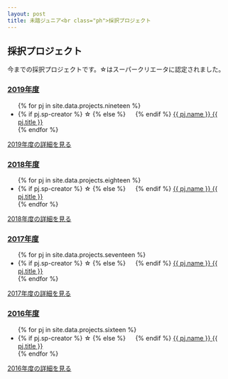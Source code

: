 ```yaml
---
layout: post
title: 未踏ジュニア<br class="ph">採択プロジェクト
---
```


<div class="">
  <h2>採択プロジェクト</h2>
  <p>今までの採択プロジェクトです。☆はスーパークリエータに認定されました。</p>

  <a href="/projects/2019"><h3>2019年度</h3></a>
  <ul class="project-list">
    {% for pj in site.data.projects.nineteen %}
    <li>
      {% if pj.sp-creator %}
      <span>☆ </span>
      {% else %}
      <span>　 </span>
      {% endif %}
      <a href="/projects/2019#{{ pj.id }}">
	{{ pj.name  }}
	{{ pj.title }}
      </a>
    </li>
    {% endfor %}
  </ul>
  <a href="/projects/2019" class="button">2019年度の詳細を見る</a>

  <a href="/projects/2018"><h3>2018年度</h3></a>
  <ul class="project-list">
    {% for pj in site.data.projects.eighteen %}
    <li>
      {% if pj.sp-creator %}
      <span>☆ </span>
      {% else %}
      <span>　 </span>
      {% endif %}
      <a href="/projects/2018#{{ pj.id }}">
	{{ pj.name  }}
	{{ pj.title }}
      </a>
    </li>
    {% endfor %}
  </ul>
  <a href="/projects/2018" class="button">2018年度の詳細を見る</a>

  <a href="/projects/2017"><h3>2017年度</h3></a>
  <ul class="project-list">
    {% for pj in site.data.projects.seventeen %}
    <li>
      {% if pj.sp-creator %}
      <span>☆ </span>
      {% else %}
      <span>　 </span>
      {% endif %}
      <a href="/projects/2017#{{ pj.id }}">
	{{ pj.name  }}
	{{ pj.title }}
      </a>
    </li>
    {% endfor %}
  </ul>
  <a href="/projects/2017" class="button">2017年度の詳細を見る</a>

  <a href="/projects/2016"><h3>2016年度</h3></a>
  <ul class="project-list">
    {% for pj in site.data.projects.sixteen %}
    <li>
      {% if pj.sp-creator %}
      <span>☆ </span>
      {% else %}
      <span>　 </span>
      {% endif %}
      <a href="/projects/2016#{{ pj.id }}">
	{{ pj.name  }}
	{{ pj.title }}
      </a>
    </li>
    {% endfor %}
  </ul>
  <a href="/projects/2016" class="button">2016年度の詳細を見る</a>
</div>
